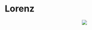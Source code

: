 # Lorenz

<div align="center">
  <img src="https://raw.githubusercontent.com/angtheman3/Lorenz/main/Lorenz/Lorenz.gif" />
</div>



